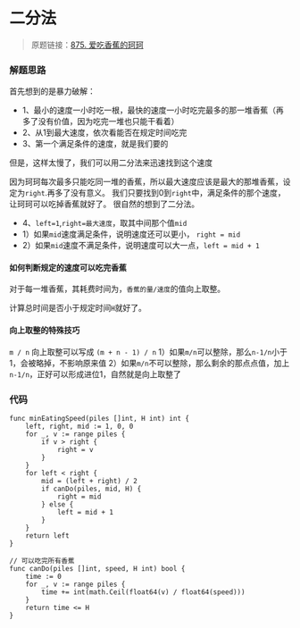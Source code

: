 # 二分法
> 原题链接：[875. 爱吃香蕉的珂珂](https://leetcode-cn.com/problems/koko-eating-bananas/)

### 解题思路
首先想到的是暴力破解：
* 1、最小的速度一小时吃一根，最快的速度一小时吃完最多的那一堆香蕉（再多了没有价值，因为吃完一堆也只能干看着）
* 2、从1到最大速度，依次看能否在规定时间吃完
* 3、第一个满足条件的速度，就是我们要的

但是，这样太慢了，我们可以用二分法来迅速找到这个速度

因为珂珂每次最多只能吃同一堆的香蕉，所以最大速度应该是最大的那堆香蕉，设定为``right``.再多了没有意义。
我们只要找到0到``right``中，满足条件的那个速度，让珂珂可以吃掉香蕉就好了。
很自然的想到了二分法。

* 4、``left=1``,``right=最大速度``，取其中间那个值``mid``
* 1）如果``mid``速度满足条件，说明速度还可以更小， ``right = mid``
* 2）如果``mid``速度不满足条件，说明速度可以大一点，``left = mid + 1``

#### 如何判断规定的速度可以吃完香蕉
对于每一堆香蕉，其耗费时间为，``香蕉的量/速度``的值向上取整。

计算总时间是否小于规定时间``H``就好了。

#### 向上取整的特殊技巧
``m / n`` 向上取整可以写成 ``(m + n - 1) / n``
1）如果``m/n``可以整除，那么``n-1/n``小于1，会被略掉，不影响原来值
2）如果``m/n``不可以整除，那么剩余的那点点值，加上``n-1/n``，正好可以形成进位1，自然就是向上取整了


### 代码
```golang
func minEatingSpeed(piles []int, H int) int {
	left, right, mid := 1, 0, 0
	for _, v := range piles {
		if v > right {
			right = v
		}
	}
	for left < right {
		mid = (left + right) / 2
		if canDo(piles, mid, H) {
			right = mid
		} else {
			left = mid + 1
		}
	}
	return left
}

// 可以吃完所有香蕉
func canDo(piles []int, speed, H int) bool {
	time := 0
	for _, v := range piles {
		time += int(math.Ceil(float64(v) / float64(speed)))
	}
	return time <= H
}
```